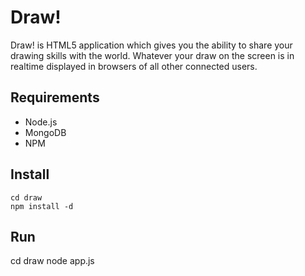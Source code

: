 Draw!
=====

Draw! is HTML5 application which gives you the ability to share your drawing skills with the world.
Whatever your draw on the screen is in realtime displayed in browsers of all other connected users.

Requirements
--------------

* Node.js
* MongoDB
* NPM


Install
-------

    cd draw
    npm install -d


Run
---

   cd draw
   node app.js
